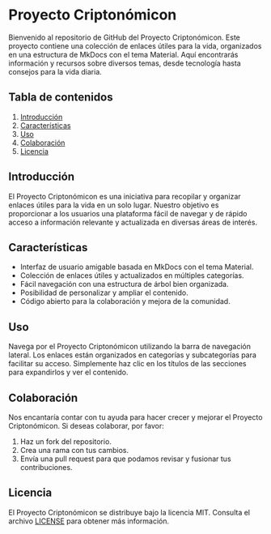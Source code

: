 # Proyecto Criptonómicon

Bienvenido al repositorio de GitHub del Proyecto Criptonómicon. Este proyecto contiene una colección de enlaces útiles para la vida, organizados en una estructura de MkDocs con el tema Material. Aquí encontrarás información y recursos sobre diversos temas, desde tecnología hasta consejos para la vida diaria.

## Tabla de contenidos

1. [Introducción](#introducción)
2. [Características](#características)
3. [Uso](#uso)
4. [Colaboración](#colaboración)
5. [Licencia](#licencia)

## Introducción

El Proyecto Criptonómicon es una iniciativa para recopilar y organizar enlaces útiles para la vida en un solo lugar. Nuestro objetivo es proporcionar a los usuarios una plataforma fácil de navegar y de rápido acceso a información relevante y actualizada en diversas áreas de interés.

## Características

- Interfaz de usuario amigable basada en MkDocs con el tema Material.
- Colección de enlaces útiles y actualizados en múltiples categorías.
- Fácil navegación con una estructura de árbol bien organizada.
- Posibilidad de personalizar y ampliar el contenido.
- Código abierto para la colaboración y mejora de la comunidad.

## Uso

Navega por el Proyecto Criptonómicon utilizando la barra de navegación lateral. Los enlaces están organizados en categorías y subcategorías para facilitar su acceso. Simplemente haz clic en los títulos de las secciones para expandirlos y ver el contenido.

## Colaboración

Nos encantaría contar con tu ayuda para hacer crecer y mejorar el Proyecto Criptonómicon. Si deseas colaborar, por favor:

1. Haz un fork del repositorio.
2. Crea una rama con tus cambios.
3. Envía una pull request para que podamos revisar y fusionar tus contribuciones.

## Licencia

El Proyecto Criptonómicon se distribuye bajo la licencia MIT. Consulta el archivo [LICENSE](LICENSE) para obtener más información.
